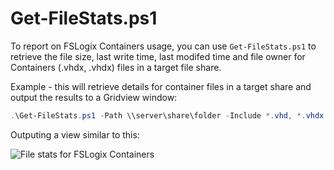 # Get-FileStats.ps1

To report on FSLogix Containers usage, you can use `Get-FileStats.ps1` to retrieve the file size, last write time, last modifed time and file owner for Containers (.vhdx, .vhdx) files in a target file share.

Example - this will retrieve details for container files in a target share and output the results to a Gridview window:

```powershell
.\Get-FileStats.ps1 -Path \\server\share\folder -Include *.vhd, *.vhdx | Out-GridView
```

Outputing a view similar to this:

![File stats for FSLogix Containers](assets/images/FileStatsGridView.PNG "File stats for FSLogix Containers")
